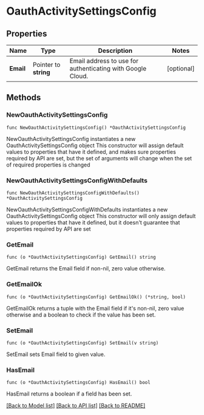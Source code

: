 # OauthActivitySettingsConfig

## Properties

Name | Type | Description | Notes
------------ | ------------- | ------------- | -------------
**Email** | Pointer to **string** | Email address to use for authenticating with Google Cloud. | [optional] 

## Methods

### NewOauthActivitySettingsConfig

`func NewOauthActivitySettingsConfig() *OauthActivitySettingsConfig`

NewOauthActivitySettingsConfig instantiates a new OauthActivitySettingsConfig object
This constructor will assign default values to properties that have it defined,
and makes sure properties required by API are set, but the set of arguments
will change when the set of required properties is changed

### NewOauthActivitySettingsConfigWithDefaults

`func NewOauthActivitySettingsConfigWithDefaults() *OauthActivitySettingsConfig`

NewOauthActivitySettingsConfigWithDefaults instantiates a new OauthActivitySettingsConfig object
This constructor will only assign default values to properties that have it defined,
but it doesn't guarantee that properties required by API are set

### GetEmail

`func (o *OauthActivitySettingsConfig) GetEmail() string`

GetEmail returns the Email field if non-nil, zero value otherwise.

### GetEmailOk

`func (o *OauthActivitySettingsConfig) GetEmailOk() (*string, bool)`

GetEmailOk returns a tuple with the Email field if it's non-nil, zero value otherwise
and a boolean to check if the value has been set.

### SetEmail

`func (o *OauthActivitySettingsConfig) SetEmail(v string)`

SetEmail sets Email field to given value.

### HasEmail

`func (o *OauthActivitySettingsConfig) HasEmail() bool`

HasEmail returns a boolean if a field has been set.


[[Back to Model list]](../README.md#documentation-for-models) [[Back to API list]](../README.md#documentation-for-api-endpoints) [[Back to README]](../README.md)


